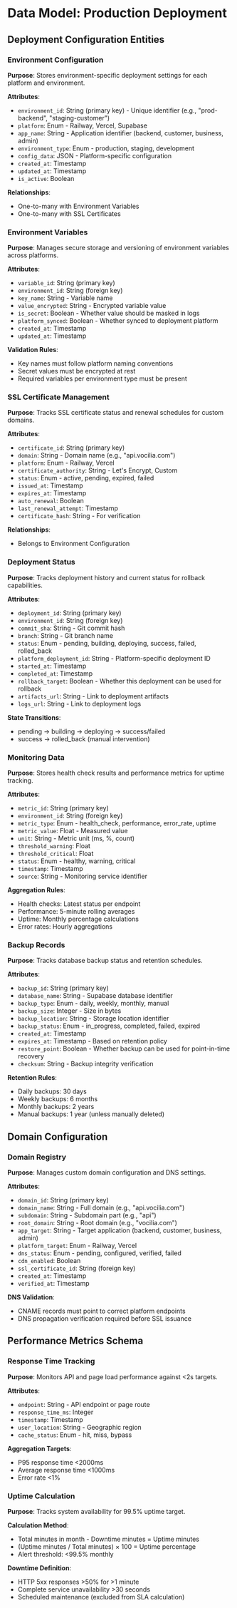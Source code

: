 # Data Model: Production Deployment

## Deployment Configuration Entities

### Environment Configuration

**Purpose**: Stores environment-specific deployment settings for each platform
and environment.

**Attributes**:

- `environment_id`: String (primary key) - Unique identifier (e.g.,
  "prod-backend", "staging-customer")
- `platform`: Enum - Railway, Vercel, Supabase
- `app_name`: String - Application identifier (backend, customer, business,
  admin)
- `environment_type`: Enum - production, staging, development
- `config_data`: JSON - Platform-specific configuration
- `created_at`: Timestamp
- `updated_at`: Timestamp
- `is_active`: Boolean

**Relationships**:

- One-to-many with Environment Variables
- One-to-many with SSL Certificates

### Environment Variables

**Purpose**: Manages secure storage and versioning of environment variables
across platforms.

**Attributes**:

- `variable_id`: String (primary key)
- `environment_id`: String (foreign key)
- `key_name`: String - Variable name
- `value_encrypted`: String - Encrypted variable value
- `is_secret`: Boolean - Whether value should be masked in logs
- `platform_synced`: Boolean - Whether synced to deployment platform
- `created_at`: Timestamp
- `updated_at`: Timestamp

**Validation Rules**:

- Key names must follow platform naming conventions
- Secret values must be encrypted at rest
- Required variables per environment type must be present

### SSL Certificate Management

**Purpose**: Tracks SSL certificate status and renewal schedules for custom
domains.

**Attributes**:

- `certificate_id`: String (primary key)
- `domain`: String - Domain name (e.g., "api.vocilia.com")
- `platform`: Enum - Railway, Vercel
- `certificate_authority`: String - Let's Encrypt, Custom
- `status`: Enum - active, pending, expired, failed
- `issued_at`: Timestamp
- `expires_at`: Timestamp
- `auto_renewal`: Boolean
- `last_renewal_attempt`: Timestamp
- `certificate_hash`: String - For verification

**Relationships**:

- Belongs to Environment Configuration

### Deployment Status

**Purpose**: Tracks deployment history and current status for rollback
capabilities.

**Attributes**:

- `deployment_id`: String (primary key)
- `environment_id`: String (foreign key)
- `commit_sha`: String - Git commit hash
- `branch`: String - Git branch name
- `status`: Enum - pending, building, deploying, success, failed, rolled_back
- `platform_deployment_id`: String - Platform-specific deployment ID
- `started_at`: Timestamp
- `completed_at`: Timestamp
- `rollback_target`: Boolean - Whether this deployment can be used for rollback
- `artifacts_url`: String - Link to deployment artifacts
- `logs_url`: String - Link to deployment logs

**State Transitions**:

- pending → building → deploying → success/failed
- success → rolled_back (manual intervention)

### Monitoring Data

**Purpose**: Stores health check results and performance metrics for uptime
tracking.

**Attributes**:

- `metric_id`: String (primary key)
- `environment_id`: String (foreign key)
- `metric_type`: Enum - health_check, performance, error_rate, uptime
- `metric_value`: Float - Measured value
- `unit`: String - Metric unit (ms, %, count)
- `threshold_warning`: Float
- `threshold_critical`: Float
- `status`: Enum - healthy, warning, critical
- `timestamp`: Timestamp
- `source`: String - Monitoring service identifier

**Aggregation Rules**:

- Health checks: Latest status per endpoint
- Performance: 5-minute rolling averages
- Uptime: Monthly percentage calculations
- Error rates: Hourly aggregations

### Backup Records

**Purpose**: Tracks database backup status and retention schedules.

**Attributes**:

- `backup_id`: String (primary key)
- `database_name`: String - Supabase database identifier
- `backup_type`: Enum - daily, weekly, monthly, manual
- `backup_size`: Integer - Size in bytes
- `backup_location`: String - Storage location identifier
- `backup_status`: Enum - in_progress, completed, failed, expired
- `created_at`: Timestamp
- `expires_at`: Timestamp - Based on retention policy
- `restore_point`: Boolean - Whether backup can be used for point-in-time
  recovery
- `checksum`: String - Backup integrity verification

**Retention Rules**:

- Daily backups: 30 days
- Weekly backups: 6 months
- Monthly backups: 2 years
- Manual backups: 1 year (unless manually deleted)

## Domain Configuration

### Domain Registry

**Purpose**: Manages custom domain configuration and DNS settings.

**Attributes**:

- `domain_id`: String (primary key)
- `domain_name`: String - Full domain (e.g., "api.vocilia.com")
- `subdomain`: String - Subdomain part (e.g., "api")
- `root_domain`: String - Root domain (e.g., "vocilia.com")
- `app_target`: String - Target application (backend, customer, business, admin)
- `platform_target`: Enum - Railway, Vercel
- `dns_status`: Enum - pending, configured, verified, failed
- `cdn_enabled`: Boolean
- `ssl_certificate_id`: String (foreign key)
- `created_at`: Timestamp
- `verified_at`: Timestamp

**DNS Validation**:

- CNAME records must point to correct platform endpoints
- DNS propagation verification required before SSL issuance

## Performance Metrics Schema

### Response Time Tracking

**Purpose**: Monitors API and page load performance against <2s targets.

**Attributes**:

- `endpoint`: String - API endpoint or page route
- `response_time_ms`: Integer
- `timestamp`: Timestamp
- `user_location`: String - Geographic region
- `cache_status`: Enum - hit, miss, bypass

**Aggregation Targets**:

- P95 response time <2000ms
- Average response time <1000ms
- Error rate <1%

### Uptime Calculation

**Purpose**: Tracks system availability for 99.5% uptime target.

**Calculation Method**:

- Total minutes in month - Downtime minutes = Uptime minutes
- (Uptime minutes / Total minutes) × 100 = Uptime percentage
- Alert threshold: <99.5% monthly

**Downtime Definition**:

- HTTP 5xx responses >50% for >1 minute
- Complete service unavailability >30 seconds
- Scheduled maintenance (excluded from SLA calculation)
